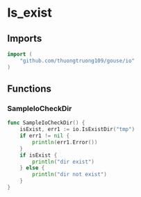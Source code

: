 # Is_exist

## Imports

```go
import (
	"github.com/thuongtruong109/gouse/io"
)
```
## Functions


### SampleIoCheckDir

```go
func SampleIoCheckDir() {
	isExist, err1 := io.IsExistDir("tmp")
	if err1 != nil {
		println(err1.Error())
	}
	if isExist {
		println("dir exist")
	} else {
		println("dir not exist")
	}
}
```
